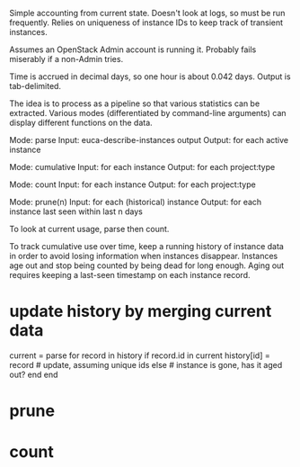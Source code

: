 Simple accounting from current state.  Doesn't look at logs, so must be run frequently. Relies on uniqueness of instance IDs to keep track of transient instances.

Assumes an OpenStack Admin account is running it.  Probably fails miserably if a non-Admin tries.

Time is accrued in decimal days, so one hour is about 0.042 days.
Output is tab-delimited.

The idea is to process as a pipeline so that various statistics can be extracted.
Various modes (differentiated by command-line arguments) can display different functions on the data.

Mode: parse
Input: euca-describe-instances output
Output: <id project type age timestamp> for each active instance

Mode: cumulative
Input: <id project type age> for each instance
Output: <project type instance-days> for each project:type

Mode: count
Input: <id project type age> for each instance
Output: <project type instance-count> for each project:type

Mode: prune(n)
Input: <id project type age timestamp> for each (historical) instance
Output: <id project type age> for each instance last seen within last n days

To look at current usage, parse then count.

To track cumulative use over time, keep a running history of instance data in order to avoid losing information when instances disappear.  Instances age out and stop being counted by being dead for long enough.  Aging out requires keeping a last-seen timestamp on each instance record.

# update history by merging current data 
current = parse
for record in history
  if record.id in current
    history[id] = record    # update, assuming unique ids
  else
    # instance is gone, has it aged out?
  end
end

# prune 

# count


